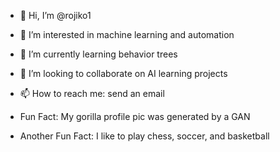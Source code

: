 - 👋 Hi, I’m @rojiko1
- 👀 I’m interested in machine learning and automation
- 🌱 I’m currently learning behavior trees
- 💞️ I’m looking to collaborate on AI learning projects
- 📫 How to reach me: send an email

- Fun Fact: My gorilla profile pic was generated by a GAN
- Another Fun Fact: I like to play chess, soccer, and basketball

<!---
rojiko1/rojiko1 is a ✨ special ✨ repository because its `README.md` (this file) appears on your GitHub profile.
You can click the Preview link to take a look at your changes.
--->
